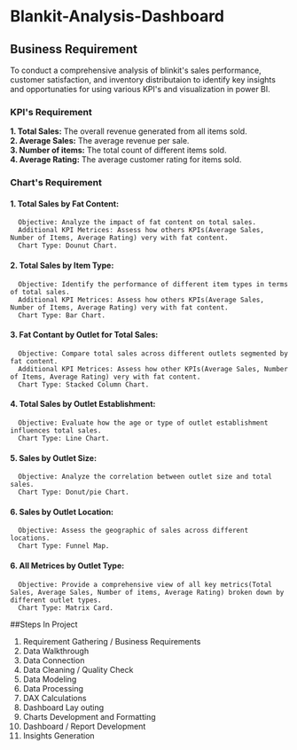 # Blankit-Analysis-Dashboard
## Business Requirement
To conduct a comprehensive analysis of blinkit's sales performance, customer satisfaction, and inventory distributaion to identify key insights and opportunaties for using various KPI's and visualization in power BI.  
### KPI's Requirement  
**1. Total Sales:** The overall revenue generated from all items sold.  
**2. Average Sales:** The average revenue per sale.  
**3. Number of items:** The total count of different items sold.  
**4. Average Rating:** The average customer rating for items sold.  

### Chart's Requirement  
#### 1. Total Sales by Fat Content:  
      Objective: Analyze the impact of fat content on total sales.  
      Additional KPI Metrices: Assess how others KPIs(Average Sales, Number of Items, Average Rating) very with fat content.  
      Chart Type: Dounut Chart.  

#### 2. Total Sales by Item Type:  
      Objective: Identify the performance of different item types in terms of total sales.  
      Additional KPI Metrices: Assess how others KPIs(Average Sales, Number of Items, Average Rating) very with fat content.  
      Chart Type: Bar Chart.
      
#### 3. Fat Contant by Outlet for Total Sales:  
      Objective: Compare total sales across different outlets segmented by fat content.  
      Additional KPI Metrices: Assess how other KPIs(Average Sales, Number of Items, Average Rating) very with fat content.  
      Chart Type: Stacked Column Chart.

#### 4. Total Sales by Outlet Establishment:  
      Objective: Evaluate how the age or type of outlet establishment influences total sales.
      Chart Type: Line Chart.

#### 5. Sales by Outlet Size:  
      Objective: Analyze the correlation between outlet size and total sales.
      Chart Type: Donut/pie Chart.  

#### 6. Sales by Outlet Location:
      Objective: Assess the geographic of sales across different locations.
      Chart Type: Funnel Map.

#### 6. All Metrices by Outlet Type:  
      Objective: Provide a comprehensive view of all key metrics(Total Sales, Average Sales, Number of items, Average Rating) broken down by different outlet types.
      Chart Type: Matrix Card.


##Steps In Project
1. Requirement Gathering / Business Requirements
2. Data Walkthrough
3. Data Connection
4. Data Cleaning / Quality Check
5. Data Modeling
6. Data Processing
7. DAX Calculations
8. Dashboard Lay outing
9. Charts Development and Formatting
10. Dashboard / Report Development
11. Insights Generation

